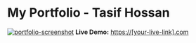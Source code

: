 # My Portfolio - Tasif Hossan

[![portfolio-screenshot](https://github.com/user-attachments/assets/f35e147e-3ee0-4fd0-a3c1-fbbe01e3f34f)](https://[your-live-link].com)
**Live Demo:** [https://[your-live-link].com](https://[your-live-link].com)
